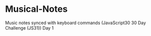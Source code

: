 # Musical-Notes
Music notes synced with keyboard commands (JavaScript30 30 Day Challenge (JS31)) Day 1
